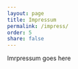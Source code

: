```yaml
---
layout: page
title: Impressum
permalink: /impress/
order: 5
share: false
---
```


Imrpressum goes here